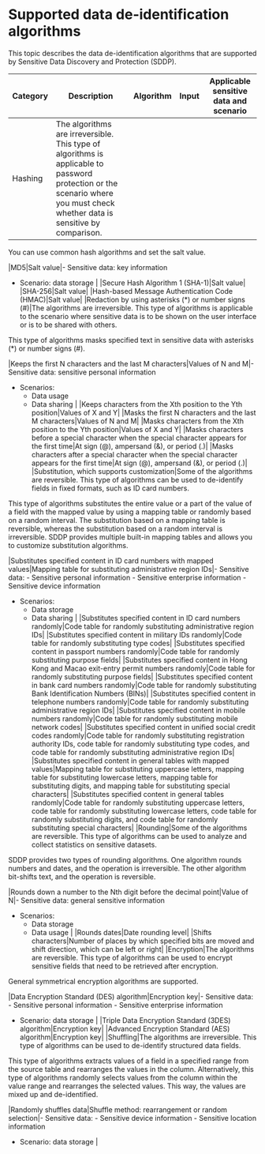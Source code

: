 # Supported data de-identification algorithms

This topic describes the data de-identification algorithms that are supported by Sensitive Data Discovery and Protection \(SDDP\).

|Category|Description|Algorithm|Input|Applicable sensitive data and scenario|
|--------|-----------|---------|-----|--------------------------------------|
|Hashing|The algorithms are irreversible. This type of algorithms is applicable to password protection or the scenario where you must check whether data is sensitive by comparison.

You can use common hash algorithms and set the salt value.

|MD5|Salt value|-   Sensitive data: key information
-   Scenario: data storage |
|Secure Hash Algorithm 1 \(SHA-1\)|Salt value|
|SHA-256|Salt value|
|Hash-based Message Authentication Code \(HMAC\)|Salt value|
|Redaction by using asterisks \(\*\) or number signs \(\#\)|The algorithms are irreversible. This type of algorithms is applicable to the scenario where sensitive data is to be shown on the user interface or is to be shared with others.

This type of algorithms masks specified text in sensitive data with asterisks \(\*\) or number signs \(\#\).

|Keeps the first N characters and the last M characters|Values of N and M|-   Sensitive data: sensitive personal information
-   Scenarios:
    -   Data usage
    -   Data sharing |
|Keeps characters from the Xth position to the Yth position|Values of X and Y|
|Masks the first N characters and the last M characters|Values of N and M|
|Masks characters from the Xth position to the Yth position|Values of X and Y|
|Masks characters before a special character when the special character appears for the first time|At sign \(@\), ampersand \(&\), or period \(.\)|
|Masks characters after a special character when the special character appears for the first time|At sign \(@\), ampersand \(&\), or period \(.\)|
|Substitution, which supports customization|Some of the algorithms are reversible. This type of algorithms can be used to de-identify fields in fixed formats, such as ID card numbers.

This type of algorithms substitutes the entire value or a part of the value of a field with the mapped value by using a mapping table or randomly based on a random interval. The substitution based on a mapping table is reversible, whereas the substitution based on a random interval is irreversible. SDDP provides multiple built-in mapping tables and allows you to customize substitution algorithms.

|Substitutes specified content in ID card numbers with mapped values|Mapping table for substituting administrative region IDs|-   Sensitive data:
    -   Sensitive personal information
    -   Sensitive enterprise information
    -   Sensitive device information
-   Scenarios:
    -   Data storage
    -   Data sharing |
|Substitutes specified content in ID card numbers randomly|Code table for randomly substituting administrative region IDs|
|Substitutes specified content in military IDs randomly|Code table for randomly substituting type codes|
|Substitutes specified content in passport numbers randomly|Code table for randomly substituting purpose fields|
|Substitutes specified content in Hong Kong and Macao exit-entry permit numbers randomly|Code table for randomly substituting purpose fields|
|Substitutes specified content in bank card numbers randomly|Code table for randomly substituting Bank Identification Numbers \(BINs\)|
|Substitutes specified content in telephone numbers randomly|Code table for randomly substituting administrative region IDs|
|Substitutes specified content in mobile numbers randomly|Code table for randomly substituting mobile network codes|
|Substitutes specified content in unified social credit codes randomly|Code table for randomly substituting registration authority IDs, code table for randomly substituting type codes, and code table for randomly substituting administrative region IDs|
|Substitutes specified content in general tables with mapped values|Mapping table for substituting uppercase letters, mapping table for substituting lowercase letters, mapping table for substituting digits, and mapping table for substituting special characters|
|Substitutes specified content in general tables randomly|Code table for randomly substituting uppercase letters, code table for randomly substituting lowercase letters, code table for randomly substituting digits, and code table for randomly substituting special characters|
|Rounding|Some of the algorithms are reversible. This type of algorithms can be used to analyze and collect statistics on sensitive datasets.

SDDP provides two types of rounding algorithms. One algorithm rounds numbers and dates, and the operation is irreversible. The other algorithm bit-shifts text, and the operation is reversible.

|Rounds down a number to the Nth digit before the decimal point|Value of N|-   Sensitive data: general sensitive information
-   Scenarios:
    -   Data storage
    -   Data usage |
|Rounds dates|Date rounding level|
|Shifts characters|Number of places by which specified bits are moved and shift direction, which can be left or right|
|Encryption|The algorithms are reversible. This type of algorithms can be used to encrypt sensitive fields that need to be retrieved after encryption.

General symmetrical encryption algorithms are supported.

|Data Encryption Standard \(DES\) algorithm|Encryption key|-   Sensitive data:
    -   Sensitive personal information
    -   Sensitive enterprise information
-   Scenario: data storage |
|Triple Data Encryption Standard \(3DES\) algorithm|Encryption key|
|Advanced Encryption Standard \(AES\) algorithm|Encryption key|
|Shuffling|The algorithms are irreversible. This type of algorithms can be used to de-identify structured data fields.

This type of algorithms extracts values of a field in a specified range from the source table and rearranges the values in the column. Alternatively, this type of algorithms randomly selects values from the column within the value range and rearranges the selected values. This way, the values are mixed up and de-identified.

|Randomly shuffles data|Shuffle method: rearrangement or random selection|-   Sensitive data:
    -   Sensitive device information
    -   Sensitive location information
-   Scenario: data storage |

